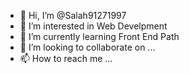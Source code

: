 - 👋 Hi, I’m @Salah91271997
- 👀 I’m interested in Web Develpment 
- 🌱 I’m currently learning Front End Path
- 💞️ I’m looking to collaborate on ...
- 📫 How to reach me ...

<!---
Salah91271997/Salah91271997 is a ✨ special ✨ repository because its `README.md` (this file) appears on your GitHub profile.
You can click the Preview link to take a look at your changes.
--->
